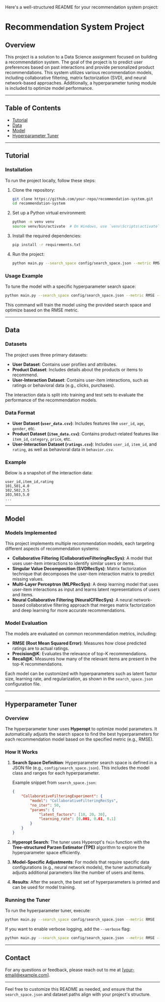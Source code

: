 Here's a well-structured README for your recommendation system project:

# Recommendation System Project

## Overview
This project is a solution to a Data Science assignment focused on building a recommendation system. The goal of the project is to predict user preferences based on past interactions and provide personalized product recommendations. This system utilizes various recommendation models, including collaborative filtering, matrix factorization (SVD), and neural network-based approaches. Additionally, a hyperparameter tuning module is included to optimize model performance.

---

## Table of Contents
- [Tutorial](#tutorial)
- [Data](#data)
- [Model](#model)
- [Hyperparameter Tuner](#hyperparameter-tuner)

---

## Tutorial
### Installation
To run the project locally, follow these steps:

1. Clone the repository:
   ```bash
   git clone https://github.com/your-repo/recommendation-system.git
   cd recommendation-system
   ```

2. Set up a Python virtual environment:
   ```bash
   python -m venv venv
   source venv/bin/activate  # On Windows, use `venv\Scripts\activate`
   ```

3. Install the required dependencies:
   ```bash
   pip install -r requirements.txt
   ```

4. Run the project:
   ```bash
   python main.py --search_space config/search_space.json --metric RMSE
   ```

### Usage Example
To tune the model with a specific hyperparameter search space:
```bash
python main.py --search_space config/search_space.json --metric RMSE --verbose
```
This command will train the model using the provided search space and optimize based on the RMSE metric.

---

## Data
### Datasets
The project uses three primary datasets:
- **User Dataset**: Contains user profiles and attributes.
- **Product Dataset**: Includes details about the products or items to recommend.
- **User-Interaction Dataset**: Contains user-item interactions, such as ratings or behavioral data (e.g., clicks, purchases).

The interaction data is split into training and test sets to evaluate the performance of the recommendation models.

### Data Format
- **User Dataset (`user_data.csv`)**: Includes features like `user_id`, `age`, `gender`, etc.
- **Product Dataset (`item_data.csv`)**: Contains product-related features like `item_id`, `category`, `price`, etc.
- **User-Interaction Dataset (`ratings.csv`)**: Includes `user_id`, `item_id`, and `rating`, as well as behavioral data in `behavior.csv`.

### Example
Below is a snapshot of the interaction data:
```csv
user_id,item_id,rating
101,501,4.0
102,502,3.5
103,503,5.0
...
```

---

## Model
### Models Implemented
This project implements multiple recommendation models, each targeting different aspects of recommendation systems:

- **Collaborative Filtering (CollaborativeFilteringRecSys)**: A model that uses user-item interactions to identify similar users or items.
- **Singular Value Decomposition (SVDRecSys)**: Matrix factorization technique that decomposes the user-item interaction matrix to predict missing values.
- **Multi-Layer Perceptron (MLPRecSys)**: A deep learning model that uses user-item interactions as input and learns latent representations of users and items.
- **Neural Collaborative Filtering (NeuralCFRecSys)**: A neural network-based collaborative filtering approach that merges matrix factorization and deep learning for more accurate recommendations.

### Model Evaluation
The models are evaluated on common recommendation metrics, including:
- **RMSE (Root Mean Squared Error)**: Measures how close predicted ratings are to actual ratings.
- **Precision@K**: Evaluates the relevance of top-K recommendations.
- **Recall@K**: Measures how many of the relevant items are present in the top-K recommendations.

Each model can be customized with hyperparameters such as latent factor size, learning rate, and regularization, as shown in the `search_space.json` configuration file.

---

## Hyperparameter Tuner
### Overview
The hyperparameter tuner uses **Hyperopt** to optimize model parameters. It automatically adjusts the search space to find the best hyperparameters for each recommendation model based on the specified metric (e.g., RMSE).

### How It Works
1. **Search Space Definition**: Hyperparameter search space is defined in a JSON file (e.g., `config/search_space.json`). This includes the model class and ranges for each hyperparameter.
   
   Example snippet from `search_space.json`:
   ```json
   {
       "CollaborativeFilteringExperiment": {
           "model": "CollaborativeFilteringRecSys",
           "no_iter": 50,
           "params": {
               "latent_factors": [10, 20, 30],
               "learning_rate": [0.001, 0.01, 0.1]
           }
       }
   }
   ```

2. **Hyperopt Search**: The tuner uses Hyperopt's `fmin` function with the **Tree-structured Parzen Estimator (TPE)** algorithm to explore the hyperparameter space efficiently.
   
3. **Model-Specific Adjustments**: For models that require specific data configurations (e.g., neural network models), the tuner automatically adjusts additional parameters like the number of users and items.

4. **Results**: After the search, the best set of hyperparameters is printed and can be used for model training.

### Running the Tuner
To run the hyperparameter tuner, execute:
```bash
python main.py --search_space config/search_space.json --metric RMSE
```

If you want to enable verbose logging, add the `--verbose` flag:
```bash
python main.py --search_space config/search_space.json --metric RMSE --verbose
```

---

## Contact
For any questions or feedback, please reach out to me at [your-email@example.com].

---

Feel free to customize this README as needed, and ensure that the `search_space.json` and dataset paths align with your project's structure.